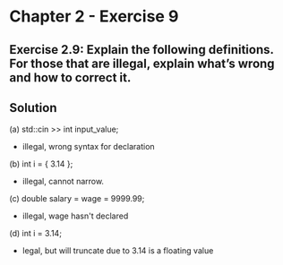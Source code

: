 # Chapter 2 - Exercise 9

## Exercise 2.9: Explain the following definitions. For those that are illegal, explain what’s wrong and how to correct it.

## Solution

(a) std::cin >> int input_value; 
- illegal, wrong syntax for declaration

(b) int i = { 3.14 }; 
- illegal, cannot narrow.

(c) double salary = wage = 9999.99; 
- illegal, wage hasn't declared

(d) int i = 3.14;
- legal, but will truncate due to 3.14 is a floating value